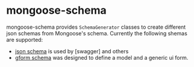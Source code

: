 mongoose-schema
==============


mongoose-schema provides `SchemaGenerator` classes to create different json schemas from Mongoose's schema. Currently the following shemas are supported:

* [json schema] is used by [swagger] and others
* [gform schema] was designed to define a model and a generic ui form.


[json schema]: http://json-schema.org
[gform schema]: http://toobop.net